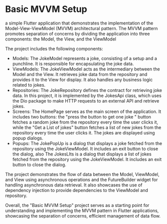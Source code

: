 # Basic MVVM Setup

 a simple Flutter application that demonstrates the implementation of the Model-View-ViewModel (MVVM) architectural pattern. The MVVM pattern promotes separation of concerns by dividing the application into three components: the Model, the View, and the ViewModel

The project includes the following components:

* Models: The JokeModel represents a joke, consisting of a setup and a punchline. It is responsible for encapsulating the joke data.
* ViewModels: The JokeViewModel acts as the intermediary between the Model and the View. It retrieves joke data from the repository and provides it to the View for display. It also handles any business logic related to jokes.
* Repositories: The JokeRepository defines the contract for retrieving joke data. In this project, it is implemented by the JokesApi class, which uses the Dio package to make HTTP requests to an external API and retrieve jokes.
* Screens: The HomePage serves as the main screen of the application. It includes two buttons: the "press the button to get one joke " button fetches a random joke from the repository every time the user clicks it, while the "Get a List of jokes" button fetches a list of new jokes from the repository every time the user clicks it. The jokes are displayed using popup dialogs.
* Popups: The JokePopUp is a dialog that displays a joke fetched from the repository using the JokeViewModel. It includes an exit button to close the dialog, also The JokesLIts is a dialog that displays a list of jokes fetched from the repository using the JokeViewModel. It includes an exit button to close the dialog.

The project demonstrates the flow of data between the Model, ViewModel, and View using asynchronous operations and the FutureBuilder widget for handling asynchronous data retrieval. It also showcases the use of dependency injection to provide dependencies to the ViewModel and repository.

Overall, the "Basic MVVM Setup" project serves as a starting point for understanding and implementing the MVVM pattern in Flutter applications, showcasing the separation of concerns, efficient management of data flow.